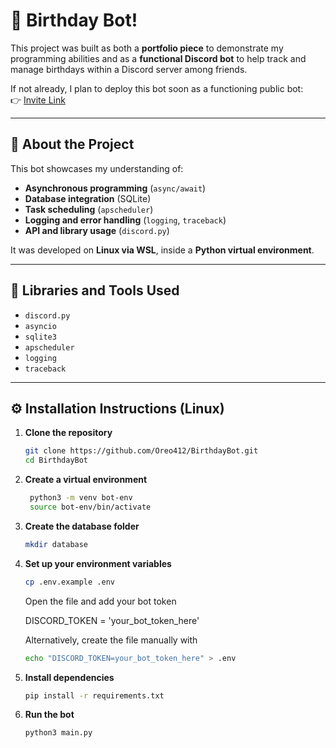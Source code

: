 # 🎂 Birthday Bot!

This project was built as both a **portfolio piece** to demonstrate my programming abilities and as a **functional Discord bot** to help track and manage birthdays within a Discord server among friends.

If not already, I plan to deploy this bot soon as a functioning public bot:  
👉 [Invite Link](https://discord.com/oauth2/authorize?client_id=1418694450024284286)

---

## 🧠 About the Project

This bot showcases my understanding of:
- **Asynchronous programming** (`async/await`)
- **Database integration** (SQLite)
- **Task scheduling** (`apscheduler`)
- **Logging and error handling** (`logging`, `traceback`)
- **API and library usage** (`discord.py`)

It was developed on **Linux via WSL**, inside a **Python virtual environment**.

---

## 🧩 Libraries and Tools Used

- `discord.py`
- `asyncio`
- `sqlite3`
- `apscheduler`
- `logging`
- `traceback`

---

## ⚙️ Installation Instructions (Linux)

1. **Clone the repository**
   ```bash
   git clone https://github.com/Oreo412/BirthdayBot.git
   cd BirthdayBot
   ```
2. **Create a virtual environment**
   ```bash
    python3 -m venv bot-env
    source bot-env/bin/activate
   ```
3. **Create the database folder**
    ```bash 
    mkdir database
    ```
 4. **Set up your environment variables**
    ```bash
    cp .env.example .env
    ```
    Open the file and add your bot token
    
    DISCORD_TOKEN = 'your_bot_token_here'

    Alternatively, create the file manually with
    ```bash
    echo "DISCORD_TOKEN=your_bot_token_here" > .env
    ```
  5. **Install dependencies**
     ```bash
     pip install -r requirements.txt
     ```
  6. **Run the bot**
     ```bash
     python3 main.py
     ```

